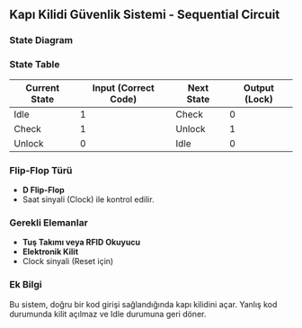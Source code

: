 ## Kapı Kilidi Güvenlik Sistemi - Sequential Circuit

### State Diagram



### State Table
| Current State | Input (Correct Code) | Next State | Output (Lock) |
|---------------|-----------------------|------------|---------------|
| Idle          | 1                    | Check      | 0             |
| Check         | 1                    | Unlock     | 1             |
| Unlock        | 0                    | Idle       | 0             |

### Flip-Flop Türü
- **D Flip-Flop**
- Saat sinyali (Clock) ile kontrol edilir.

### Gerekli Elemanlar
- **Tuş Takımı veya RFID Okuyucu**
- **Elektronik Kilit**
- Clock sinyali (Reset için)

### Ek Bilgi
Bu sistem, doğru bir kod girişi sağlandığında kapı kilidini açar. Yanlış kod durumunda kilit açılmaz ve Idle durumuna geri döner.
